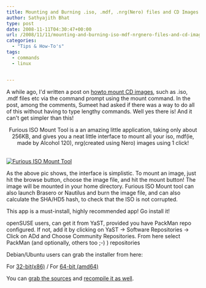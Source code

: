 ```yaml
---
title: Mounting and Burning .iso, .mdf, .nrg(Nero) files and CD Images in Linux in 1-click
author: Sathyajith Bhat
type: post
date: 2008-11-11T04:30:47+00:00
url: /2008/11/11/mounting-and-burning-iso-mdf-nrgnero-files-and-cd-images-in-linux-in-1-click/
categories:
  - "Tips & How-To's"
tags:
  - commands
  - linux


---
```

A while ago, I'd written a post on [howto mount CD images][1], such as .iso, .mdf files etc via the command prompt using the mount command. In the post, among the comments, Sumeet had asked if there was a way to do all of this without having to type lengthy commands. Well yes there is! And it can't get simpler than this!

<p style="text-align: center;">
  <!--more-->Furious ISO Mount Tool is a an amazing little application, taking only about 256KB, and gives you a neat little interface to mount all your iso, mdf(ie, made by Alcohol 120), nrg(created using Nero) images using 1 click!
  
  <br /> <a href="https://www.flickr.com/photos/sathyabhat/3019351633/"><img class="aligncenter" src="https://farm4.static.flickr.com/3005/3019351633_6396ab88db_m.jpg" alt="Furious ISO Mount Tool" /></a>
</p>

As the above pic shows, the interface is simplistic. To mount an image, just hit the browse button, choose the image file, and hit the mount button! The image will be mounted in your home directory. Furious ISO Mount tool can also launch Brasero or Nautilus and burn the image file, and can also calculate the SHA/HD5 hash, to check that the ISO is not corrupted.
  
This app is a must-install, highly recommended app! Go install it!
  
openSUSE users, can get it from YaST, provided you have PackMan repo configured. If not, add it by clicking on YaST -> Software Repositories -> Click on ADd and Choose Community Repositories. From here select PackMan (and optionally, others too ;-) ) repositories

Debian/Ubuntu users can grab the installer from here:
  
For [32-bit(x86)][2] / For [64-bit (amd64)][3]

You can [grab the sources][4] and [recompile it as well][5].

 [1]: https://sathyasays.com/2007/12/15/mounting-iso-and-mdsmdf-files-in-linux/
 [2]: https://www.marcus-furius.com/files/FuriusIsoMount/furiusisomount_0.9.0.2-1_i386.deb
 [3]: https://www.marcus-furius.com/files/FuriusIsoMount/furiusisomount_0.9.0.2-1_amd64.deb
 [4]: https://www.marcus-furius.com/files/FuriusIsoMount/furiusisomount-0.9.0.2.tar.gz
 [5]: https://sathyasays.com/2008/07/24/how-to-compile-a-program-from-source-code-installing-from-source/
